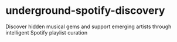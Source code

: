 # underground-spotify-discovery
Discover hidden musical gems and support emerging artists through intelligent Spotify playlist curation
